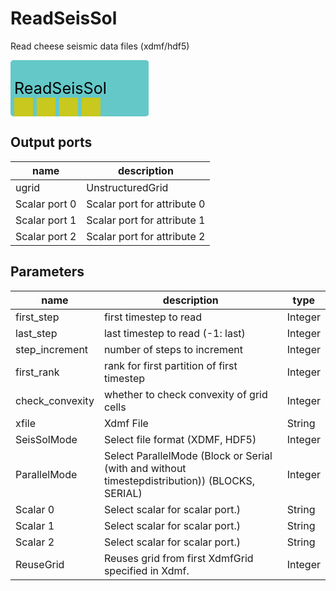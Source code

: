 
# ReadSeisSol
Read cheese seismic data files (xdmf/hdf5)



<svg width="221.39999999999998" height="90" >
<rect x="0" y="0" width="221.39999999999998" height="90" rx="5" ry="5" style="fill:#64c8c8ff;" />
<rect x="6.0" y="60" width="30" height="30" rx="0" ry="0" style="fill:#c8c81eff;" >
<title>ugrid</title></rect>
<rect x="42.0" y="60" width="30" height="30" rx="0" ry="0" style="fill:#c8c81eff;" >
<title>Scalar port 0</title></rect>
<rect x="78.0" y="60" width="30" height="30" rx="0" ry="0" style="fill:#c8c81eff;" >
<title>Scalar port 1</title></rect>
<rect x="114.0" y="60" width="30" height="30" rx="0" ry="0" style="fill:#c8c81eff;" >
<title>Scalar port 2</title></rect>
<text x="6.0" y="54.0" font-size="1.7999999999999998em">ReadSeisSol</text></svg>

## Output ports
|name|description|
|-|-|
|ugrid|UnstructuredGrid|
|Scalar port 0|Scalar port for attribute 0|
|Scalar port 1|Scalar port for attribute 1|
|Scalar port 2|Scalar port for attribute 2|


## Parameters
|name|description|type|
|-|-|-|
|first_step|first timestep to read|Integer|
|last_step|last timestep to read (-1: last)|Integer|
|step_increment|number of steps to increment|Integer|
|first_rank|rank for first partition of first timestep|Integer|
|check_convexity|whether to check convexity of grid cells|Integer|
|xfile|Xdmf File|String|
|SeisSolMode|Select file format (XDMF, HDF5)|Integer|
|ParallelMode|Select ParallelMode (Block or Serial (with and without timestepdistribution)) (BLOCKS, SERIAL)|Integer|
|Scalar 0|Select scalar for scalar port.)|String|
|Scalar 1|Select scalar for scalar port.)|String|
|Scalar 2|Select scalar for scalar port.)|String|
|ReuseGrid|Reuses grid from first XdmfGrid specified in Xdmf.|Integer|
